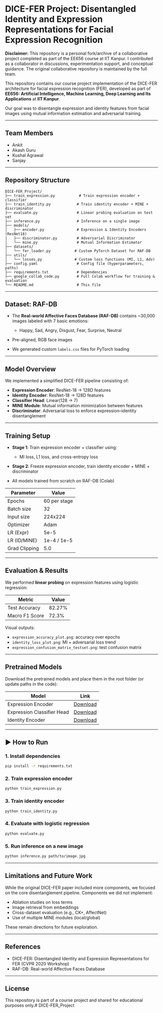 # DICE-FER Project: Disentangled Identity and Expression Representations for Facial Expression Recognition

**Disclaimer:** This repository is a personal fork/archive of a collaborative project completed as part of the EE656 course at IIT Kanpur. I contributed as a collaborator in discussions, experimentation support, and conceptual guidance. The original collaborative repository is maintained by the full team.

This repository contains our course project implementation of the DICE-FER architecture for facial expression recognition (FER), developed as part of **EE656: Artificial Intelligence, Machine Learning, Deep Learning and Its Applications** at **IIT Kanpur**.

Our goal was to disentangle expression and identity features from facial images using mutual information estimation and adversarial training.

---

##  Team Members

* Ankit
* Akash Guru
* Kushal Agrawal
* Sanjay

---

##  Repository Structure

```
DICE-FER_Project/
├── train_expression.py           # Train expression encoder + classifier
├── train_identity.py            # Train identity encoder + MINE + discriminator
├── evaluate.py                  # Linear probing evaluation on test set
├── inference.py                 # Inference on a single image
├── models/
│   ├── encoder.py               # Expression & Identity Encoders (ResNet18)
│   ├── discriminator.py         # Adversarial Discriminator
│   └── mine.py                  # Mutual Information Estimator
├── datasets/
│   └── fer_loader.py           # Custom PyTorch Dataset for RAF-DB
├── utils/
│   └── losses.py               # Custom loss functions (MI, L1, Adv)
├── config.yaml                  # Config file (hyperparameters, paths)
├── requirements.txt             # Dependencies
├── google_collab_code.py        # Full Colab workflow for training & evaluation
└── README.md                    # This file
```

---

##  Dataset: RAF-DB


* The **Real-world Affective Faces Database (RAF-DB)** contains \~30,000 images labeled with 7 basic emotions:

  * Happy, Sad, Angry, Disgust, Fear, Surprise, Neutral
* Pre-aligned, RGB face images
* We generated custom `labels.csv` files for PyTorch loading

---

##  Model Overview

We implemented a simplified DICE-FER pipeline consisting of:

* **Expression Encoder**: ResNet-18 → 128D features
* **Identity Encoder**: ResNet-18 → 128D features
* **Classifier Head**: Linear(128 → 7)
* **MINE Module**: Mutual information minimization between features
* **Discriminator**: Adversarial loss to enforce expression–identity disentanglement

---

##  Training Setup

* **Stage 1**: Train expression encoder + classifier using:

  * MI loss, L1 loss, and cross-entropy loss
* **Stage 2**: Freeze expression encoder, train identity encoder + MINE + discriminator
* All models trained from scratch on RAF-DB (Colab)

| Parameter     | Value        |
| ------------- | ------------ |
| Epochs        | 60 per stage |
| Batch size    | 32           |
| Input size    | 224x224      |
| Optimizer     | Adam         |
| LR (Expr)     | 5e-5         |
| LR (ID/MINE)  | 1e-4 / 1e-5  |
| Grad Clipping | 5.0          |

---

##  Evaluation & Results

We performed **linear probing** on expression features using logistic regression:

| Metric         | Value  |
| -------------- | ------ |
| Test Accuracy  | 82.27% |
| Macro F1 Score | 72.3%  |

Visual outputs:

* `expression_accuracy_plot.png`: accuracy over epochs
* `identity_loss_plot.png`: MI + adversarial loss trend
* `expression_confusion_matrix_testset.png`: test confusion matrix

---

##  Pretrained Models

Download the pretrained models and place them in the root folder (or update paths in the code):

| Model                      | Link                                                                                         |
| -------------------------- | -------------------------------------------------------------------------------------------- |
| Expression Encoder         | [Download](https://drive.google.com/uc?export=download&id=1wF9gVtHABeM6O2ozJrTe7urDqXJXvuXO) |
| Expression Classifier Head | [Download](https://drive.google.com/uc?export=download&id=1AAJt_b5MrVHNcFyy0cLWUNK9Ufn4DZeL) |
| Identity Encoder           | [Download](https://drive.google.com/uc?export=download&id=14Zv940i78ViRDf88C9C1867E6El2pRu0) |

---

## ▶ How to Run

### 1. Install dependencies

```bash
pip install -r requirements.txt
```

### 2. Train expression encoder

```bash
python train_expression.py
```

### 3. Train identity encoder

```bash
python train_identity.py
```

### 4. Evaluate with logistic regression

```bash
python evaluate.py
```

### 5. Run inference on a new image

```bash
python inference.py path/to/image.jpg
```

---

##  Limitations and Future Work

While the original DICE-FER paper included more components, we focused on the core disentanglement pipeline. Components we did not implement:

* Ablation studies on loss terms
* Image retrieval from embeddings
* Cross-dataset evaluation (e.g., CK+, AffectNet)
* Use of multiple MINE modules (local/global)

These remain directions for future exploration.

---

##  References

* DICE-FER: Disentangled Identity and Expression Representations for FER (CVPR 2020 Workshop)
* RAF-DB: Real-world Affective Faces Database

---

##  License

This repository is part of a course project and shared for educational purposes only.# DICE-FER_Project